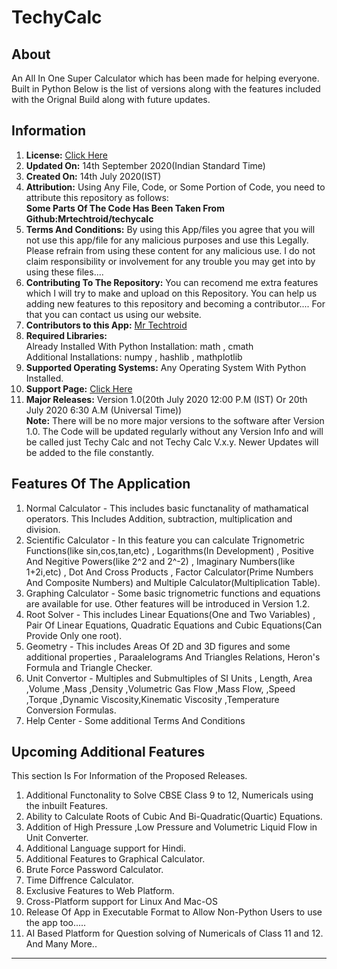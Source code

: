 # TechyCalc 
## About
An All In One Super Calculator which has been made for helping everyone.  Built in Python
Below is the list of versions along with the features included with the Orignal Build along with future updates.
## Information  
1. **License:**  [Click Here](https://github.com/mrtechtroid/techycalc/blob/master/LICENSE)
2. **Updated On:** 14th September 2020(Indian Standard Time)
3. **Created On:** 14th July 2020(IST)
4. **Attribution:** Using Any File, Code, or Some Portion of Code, you need to attribute this repository as follows:   
**Some Parts Of The Code Has Been Taken From Github:Mrtechtroid/techycalc**   
5. **Terms And Conditions:** By using this App/files you agree that you will not use this app/file for any malicious purposes and use this Legally.  Please refrain from using these content for any malicious use. I do not claim responsibility or involvement for any trouble you may get into by using these files....
6. **Contributing To The Repository:** You can recomend me extra features which I will try to make and upload on this Repository. You can help us adding new features to this repository and becoming a contributor.... For that you can contact us using our website.
7. **Contributors to this App:**  [Mr Techtroid](https://github.com/mrtechtroid)
8. **Required Libraries:**  
Already Installed With Python Installation: math , cmath  
Additional Installations: numpy , hashlib  , mathplotlib  
9. **Supported Operating Systems:** Any Operating System With Python Installed. 
10. **Support Page:** [Click Here](https://mrtechtroid.github.io/apps/techycalc/)
11. **Major Releases:** Version 1.0(20th July 2020 12:00 P.M (IST) Or 20th July 2020 6:30 A.M (Universal Time))  
**Note:** There will be no more major versions to the software after Version 1.0. The Code will be updated regularly without any Version Info and will be called just Techy Calc and not Techy Calc V.x.y. Newer Updates will be added to the file constantly. 
## Features Of The Application
1. Normal Calculator - This includes basic functanality of mathamatical operators. This Includes Addition, subtraction, multiplication and division.  
2. Scientific Calculator - In this feature you can calculate Trignometric Functions(like sin,cos,tan,etc) , Logarithms(In Development) , Positive And Negitive Powers(like 2^2 and 2^-2) , Imaginary Numbers(like 1+2i,etc) , Dot And Cross Products , Factor Calculator(Prime Numbers And Composite Numbers) and  Multiple Calculator(Multiplication Table).  
3. Graphing Calculator - Some basic trignometric functions and equations are available for use. Other features will be introduced in Version 1.2.  
4. Root Solver - This includes Linear Equations(One and Two Variables) , Pair Of Linear Equations, Quadratic Equations and Cubic Equations(Can Provide Only one root).  
5. Geometry - This includes Areas Of 2D and 3D figures and some additional properties , Paraalelograms And Triangles Relations, Heron's Formula and Triangle Checker.  
6. Unit Convertor - Multiples and Submultiples of SI Units , Length, Area ,Volume ,Mass ,Density ,Volumetric Gas Flow ,Mass Flow, ,Speed ,Torque ,Dynamic Viscosity,Kinematic Viscosity ,Temperature Conversion Formulas.  
7. Help Center - Some additional Terms And Conditions
## Upcoming Additional Features
This section Is For Information of the Proposed Releases. 
1. Additional Functonality to Solve CBSE Class 9 to 12, Numericals using the inbuilt Features.  
2. Ability to Calculate Roots of Cubic And Bi-Quadratic(Quartic) Equations. 
3. Addition of High Pressure ,Low Pressure and Volumetric Liquid Flow in Unit Converter.
4. Additional Language support for Hindi. 
5. Additional Features to Graphical Calculator. 
6. Brute Force Password Calculator.
7. Time Diffrence Calculator.
8. Exclusive Features to Web Platform.  
9. Cross-Platform support for Linux And Mac-OS
11. Release Of App in Executable Format to Allow Non-Python Users to use the app too..... 
12. AI Based Platform for Question solving of Numericals of Class 11 and 12. 
And Many More..
***

